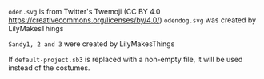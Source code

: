 `oden.svg` is from Twitter's Twemoji (CC BY 4.0 https://creativecommons.org/licenses/by/4.0/)
`odendog.svg` was created by LilyMakesThings

`Sandy1, 2 and 3` were created by LilyMakesThings

If `default-project.sb3` is replaced with a non-empty file, it will be used instead of the costumes.
